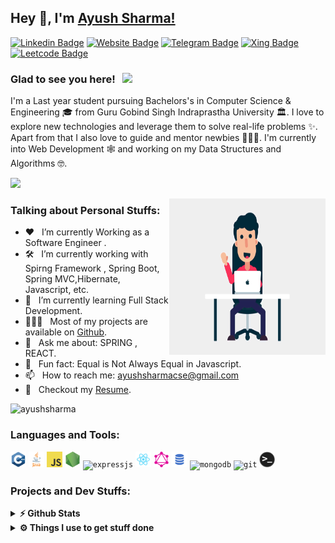 ## Hey 👋, I'm [Ayush Sharma!](https://github.com/ayushshrma/)


	
[![Linkedin Badge](https://img.shields.io/badge/-LinkedIn-0e76a8?style=flat-square&logo=Linkedin&logoColor=white)](https://www.linkedin.com/in/ayushsharmaa/)
[![Website Badge](https://img.shields.io/badge/Website-3b5998?style=flat-square&logo=google-chrome&logoColor=white)](https://ayushshrma.github.io/)
[![Telegram Badge](https://img.shields.io/badge/-Telegram-0088cc?style=flat-square&logo=Telegram&logoColor=white)](https://t.me/realayushsharma)
[![Xing Badge](https://img.shields.io/badge/-Xing-0088cc?style=flat-square&logo=Xing&logoColor=white)](https://www.xing.com/profile/Ayush_Sharma9/)
[![Leetcode Badge](https://img.shields.io/badge/-leetcode-0088cc?style=flat-square&logo=leetcode&logoColor=white)](https://leetcode.com/)

### Glad to see you here! &nbsp; ![](https://visitor-badge.glitch.me/badge?page_id=ayushshrma.ayushshrma&style=flat-square&color=0088cc)

I'm a Last year student pursuing Bachelors's in Computer Science & Engineering 🎓 from Guru Gobind Singh Indraprastha University 🏛. I love to explore new technologies and leverage them to solve real-life problems ✨. Apart from that I also love to guide and mentor newbies 👨🏻‍💻. I'm currently into Web Development 🕸️ and working on my Data Structures and Algorithms 🤓.

[![](https://gitwar.herokuapp.com/badge?username=ayushshrma&label=Gitwar%20Profile%20Score&style=for-the-badge&color=0088cc)](https://gitwar.herokuapp.com/)

<img align="right" height="250" width="250" alt="" src="https://raw.githubusercontent.com/ayushshrma/ayushshrma/master/gifs/dev.gif" />

### Talking about Personal Stuffs:

- ❤️ &nbsp; I’m currently Working as a Software Engineer .
- 🛠 &nbsp; I’m currently working with Spirng Framework , Spring Boot, Spring MVC,Hibernate, <br />  Javascript, etc.
- 🚀 &nbsp; I’m currently learning Full Stack Development.
- 👨🏻‍💻 &nbsp; Most of my projects are available on [Github](https://github.com/ayushshrma).
- 💬 &nbsp; Ask me about: SPRING , REACT.
- 👾 &nbsp; Fun fact: Equal is Not Always Equal in Javascript.
- 📫 &nbsp; How to reach me: ayushsharmacse@gmail.com 
- 📝 &nbsp; Checkout my [Resume](https://www.youtube.com/watch?v=dQw4w9WgXcQ).



<img src="https://github-readme-stats.vercel.app/api/top-langs?username=ayushshrma&show_icons=true&locale=en&layout=compact" alt="ayushsharma" />


### Languages and Tools:

<code><img height="25" src="https://raw.githubusercontent.com/github/explore/80688e429a7d4ef2fca1e82350fe8e3517d3494d/topics/cpp/cpp.png" alt="cpp"></code>
<code><img height="25" src="https://raw.githubusercontent.com/github/explore/80688e429a7d4ef2fca1e82350fe8e3517d3494d/topics/java/java.png" alt="java"></code>
<code><img height="25" src="https://raw.githubusercontent.com/github/explore/80688e429a7d4ef2fca1e82350fe8e3517d3494d/topics/javascript/javascript.png" alt="javascript"></code>
<code><img height="25" src="https://raw.githubusercontent.com/github/explore/80688e429a7d4ef2fca1e82350fe8e3517d3494d/topics/nodejs/nodejs.png" alt="nodejs"></code>
<code><img height="25" src="https://devicons.github.io/devicon/devicon.git/icons/express/express-original.svg" alt="expressjs"></code>
<code><img height="25" src="https://raw.githubusercontent.com/github/explore/80688e429a7d4ef2fca1e82350fe8e3517d3494d/topics/react/react.png" alt="react"></code>
<code><img height="25" src="https://raw.githubusercontent.com/github/explore/80688e429a7d4ef2fca1e82350fe8e3517d3494d/topics/graphql/graphql.png" alt="graphql"></code>
<code><img height="25" src="https://raw.githubusercontent.com/github/explore/80688e429a7d4ef2fca1e82350fe8e3517d3494d/topics/sql/sql.png" alt="sql"></code>
<code><img height="25" src="https://encrypted-tbn0.gstatic.com/images?q=tbn%3AANd9GcSTTzPAw-55ssm1Im594xYZ9eRQu2JylrkYLg&usqp=CAU" alt="mongodb"></code>
<code><img height="25" src="https://devicons.github.io/devicon/devicon.git/icons/git/git-original.svg" alt="git"></code>
<code><img height="25" src="https://raw.githubusercontent.com/github/explore/80688e429a7d4ef2fca1e82350fe8e3517d3494d/topics/terminal/terminal.png" alt="terminal"></code>

<!--
<code><img height="25" src="https://raw.githubusercontent.com/github/explore/80688e429a7d4ef2fca1e82350fe8e3517d3494d/topics/sass/sass.png" alt="sass"></code>
-->


### Projects and Dev Stuffs:

<details>	
  <summary><b>⚡ Github Stats</b></summary>

<img alt="" src="https://github-readme-stats.vercel.app/api?username=ayushshrma&show_icons=true&hide_border=true" />
</details>
<details>	
  <br />
  <summary><b>⚙️ Things I use to get stuff done</b></summary>
  	<ul>
	    <li><b>Code Editor:</b> VSCode</li>
	    <li><b>Code Editor:</b> IntelliJ</li>
	    <li><b>To Stay Updated:</b> Dev.to, Medium and Twitter</li>
	    <br />
	</ul>	
</details>
